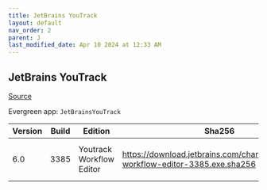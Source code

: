 ```yaml
---
title: JetBrains YouTrack
layout: default
nav_order: 2
parent: J
last_modified_date: Apr 10 2024 at 12:33 AM
---
```


## JetBrains YouTrack

[Source](https://www.jetbrains.com/youtrack)

Evergreen app: `JetBrainsYouTrack`

| Version | Build | Edition                  | Sha256                                                                           | Date     | Size      | Type | URI                                                                                                                                                    |
| ------- | ----- | ------------------------ | -------------------------------------------------------------------------------- | -------- | --------- | ---- | ------------------------------------------------------------------------------------------------------------------------------------------------------ |
| 6.0     | 3385  | Youtrack Workflow Editor | https://download.jetbrains.com/charisma/youtrack-workflow-editor-3385.exe.sha256 | 3/9/2017 | 126796160 | exe  | [https://download.jetbrains.com/charisma/youtrack-workflow-editor-3385.exe](https://download.jetbrains.com/charisma/youtrack-workflow-editor-3385.exe) |
